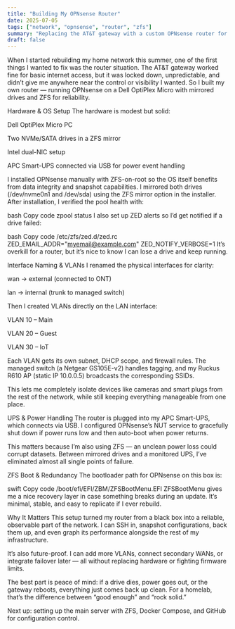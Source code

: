 ```yaml
---
title: "Building My OPNsense Router"
date: 2025-07-05
tags: ["network", "opnsense", "router", "zfs"]
summary: "Replacing the AT&T gateway with a custom OPNsense router for full control, reliability, and visibility."
draft: false
---
```

When I started rebuilding my home network this summer, one of the first things I wanted to fix was the router situation. The AT&T gateway worked fine for basic internet access, but it was locked down, unpredictable, and didn’t give me anywhere near the control or visibility I wanted. So I built my own router — running OPNsense on a Dell OptiPlex Micro with mirrored drives and ZFS for reliability.

Hardware & OS Setup
The hardware is modest but solid:

Dell OptiPlex Micro PC

Two NVMe/SATA drives in a ZFS mirror

Intel dual-NIC setup

APC Smart-UPS connected via USB for power event handling

I installed OPNsense manually with ZFS-on-root so the OS itself benefits from data integrity and snapshot capabilities. I mirrored both drives (/dev/nvme0n1 and /dev/sda) using the ZFS mirror option in the installer.
After installation, I verified the pool health with:

bash
Copy code
zpool status
I also set up ZED alerts so I’d get notified if a drive failed:

bash
Copy code
/etc/zfs/zed.d/zed.rc
ZED_EMAIL_ADDR="myemail@example.com"
ZED_NOTIFY_VERBOSE=1
It’s overkill for a router, but it’s nice to know I can lose a drive and keep running.

Interface Naming & VLANs
I renamed the physical interfaces for clarity:

wan → external (connected to ONT)

lan → internal (trunk to managed switch)

Then I created VLANs directly on the LAN interface:

VLAN 10 – Main

VLAN 20 – Guest

VLAN 30 – IoT

Each VLAN gets its own subnet, DHCP scope, and firewall rules. The managed switch (a Netgear GS105E-v2) handles tagging, and my Ruckus R610 AP (static IP 10.0.0.5) broadcasts the corresponding SSIDs.

This lets me completely isolate devices like cameras and smart plugs from the rest of the network, while still keeping everything manageable from one place.

UPS & Power Handling
The router is plugged into my APC Smart-UPS, which connects via USB. I configured OPNsense’s NUT service to gracefully shut down if power runs low and then auto-boot when power returns.

This matters because I’m also using ZFS — an unclean power loss could corrupt datasets. Between mirrored drives and a monitored UPS, I’ve eliminated almost all single points of failure.

ZFS Boot & Redundancy
The bootloader path for OPNsense on this box is:

swift
Copy code
/boot/efi/EFI/ZBM/ZFSBootMenu.EFI
ZFSBootMenu gives me a nice recovery layer in case something breaks during an update. It’s minimal, stable, and easy to replicate if I ever rebuild.

Why It Matters
This setup turned my router from a black box into a reliable, observable part of the network. I can SSH in, snapshot configurations, back them up, and even graph its performance alongside the rest of my infrastructure.

It’s also future-proof. I can add more VLANs, connect secondary WANs, or integrate failover later — all without replacing hardware or fighting firmware limits.

The best part is peace of mind: if a drive dies, power goes out, or the gateway reboots, everything just comes back up clean. For a homelab, that’s the difference between “good enough” and “rock solid.”

Next up: setting up the main server with ZFS, Docker Compose, and GitHub for configuration control.

